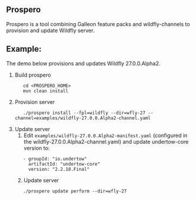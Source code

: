 ## Prospero 
Prospero is a tool combining Galleon feature packs and wildfly-channels to provision 
and update Wildfly server.

## Example:
The demo below provisions and updates Wildfly 27.0.0.Alpha2.

1. Build prospero
   ```
      cd <PROSPERO_HOME>
      mvn clean install
   ```
2. Provision server
   ```
      ./prospero install --fpl=wildfly --dir=wfly-27 --channel=examples/wildfly-27.0.0.Alpha2-channel.yaml
   ```
3. Update server
   1. Edit `examples/wildfly-27.0.0.Alpha2-manifest.yaml` (configured in the wildfly-27.0.0.Alpha2-channel.yaml) and update undertow-core version to:
   ```
      - groupId: "io.undertow"
        artifactId: "undertow-core"
        version: "2.2.18.Final"
   ```
   2. Update server
   ```
      ./prospero update perform --dir=wfly-27
   ```
